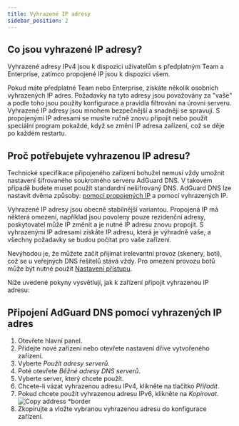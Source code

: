 ```yaml
---
title: Vyhrazené IP adresy
sidebar_position: 2
---
```


## Co jsou vyhrazené IP adresy?

Vyhrazené adresy IPv4 jsou k dispozici uživatelům s předplatným Team a Enterprise, zatímco propojené IP jsou k dispozici všem.

Pokud máte předplatné Team nebo Enterprise, získáte několik osobních vyhrazených IP adres. Požadavky na tyto adresy jsou považovány za "vaše" a podle toho jsou použity konfigurace a pravidla filtrování na úrovni serveru. Vyhrazené IP adresy jsou mnohem bezpečnější a snadněji se spravují. S propojenými IP adresami se musíte ručně znovu připojit nebo použít speciální program pokaždé, když se změní IP adresa zařízení, což se děje po každém restartu.

## Proč potřebujete vyhrazenou IP adresu?

Technické specifikace připojeného zařízení bohužel nemusí vždy umožnit nastavení šifrovaného soukromého serveru AdGuard DNS. V takovém případě budete muset použít standardní nešifrovaný DNS. AdGuard DNS lze nastavit dvěma způsoby: [pomocí propojených IP](/private-dns/connect-devices/other-options/linked-ip.md) a pomocí vyhrazených IP.

Vyhrazené IP adresy jsou obecně stabilnější variantou. Propojená IP má některá omezení, například jsou povoleny pouze rezidenční adresy, poskytovatel může IP změnit a je nutné IP adresu znovu propojit. S vyhrazenými IP adresami získáte IP adresu, která je výhradně vaše, a všechny požadavky se budou počítat pro vaše zařízení.

Nevýhodou je, že můžete začít přijímat irelevantní provoz (skenery, boti), což se u veřejných DNS řešitelů stává vždy. Pro omezení provozu botů může být nutné použít [Nastavení přístupu](/private-dns/server-and-settings/access.md).

Níže uvedené pokyny vysvětlují, jak k zařízení připojit vyhrazenou IP adresu:

## Připojení AdGuard DNS pomocí vyhrazených IP adres

1. Otevřete hlavní panel.
2. Přidejte nové zařízení nebo otevřete nastavení dříve vytvořeného zařízení.
3. Vyberte _Použít adresy serverů_.
4. Poté otevřete _Běžné adresy DNS serverů_.
5. Vyberte server, který chcete použít.
6. Chcete-li vázat vyhrazenou adresu IPv4, klikněte na tlačítko _Přiřadit_.
7. Pokud chcete použít vyhrazenou adresu IPv6, klikněte na _Kopírovat_.
   ![Copy address \*border](https://cdn.adtidy.org/content/kb/dns/private/new_dns/connect/dedicated_step7.png)
8. Zkopírujte a vložte vybranou vyhrazenou adresu do konfigurace zařízení.
